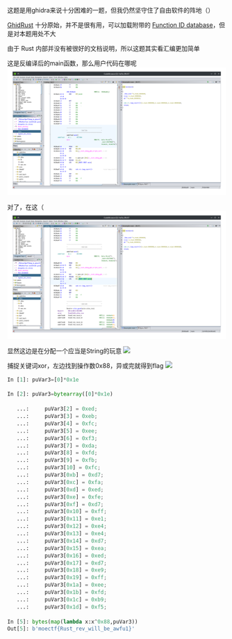 这题是用ghidra来说十分困难的一题，但我仍然坚守住了自由软件的阵地（）

[GhidRust](https://github.com/DMaroo/GhidRust/) 十分原始，并不是很有用，可以加载附带的 [Function ID database](https://github.com/DMaroo/GhidRust/blob/master/data/libstd-4c74cbab78ec4891.fidb)，但是对本题用处不大

由于 Rust 内部并没有被很好的文档说明，所以这题其实看汇编更加简单

这是反编译后的main函数，那么用户代码在哪呢
![](image.png)

对了，在这（
![](image-1.png)

显然这边是在分配一个应当是String的玩意
![](image-2.png)

捕捉关键词xor，左边找到操作数0x88，异或完就得到flag
![](image-3.png)

```python
In [1]: puVar3=[0]*0x1e

In [2]: puVar3=bytearray([0]*0x1e)

   ...:     puVar3[2] = 0xed;
   ...:     puVar3[3] = 0xeb;
   ...:     puVar3[4] = 0xfc;
   ...:     puVar3[5] = 0xee;
   ...:     puVar3[6] = 0xf3;
   ...:     puVar3[7] = 0xda;
   ...:     puVar3[8] = 0xfd;
   ...:     puVar3[9] = 0xfb;
   ...:     puVar3[10] = 0xfc;
   ...:     puVar3[0xb] = 0xd7;
   ...:     puVar3[0xc] = 0xfa;
   ...:     puVar3[0xd] = 0xed;
   ...:     puVar3[0xe] = 0xfe;
   ...:     puVar3[0xf] = 0xd7;
   ...:     puVar3[0x10] = 0xff;
   ...:     puVar3[0x11] = 0xe1;
   ...:     puVar3[0x12] = 0xe4;
   ...:     puVar3[0x13] = 0xe4;
   ...:     puVar3[0x14] = 0xd7;
   ...:     puVar3[0x15] = 0xea;
   ...:     puVar3[0x16] = 0xed;
   ...:     puVar3[0x17] = 0xd7;
   ...:     puVar3[0x18] = 0xe9;
   ...:     puVar3[0x19] = 0xff;
   ...:     puVar3[0x1a] = 0xee;
   ...:     puVar3[0x1b] = 0xfd;
   ...:     puVar3[0x1c] = 0xb9;
   ...:     puVar3[0x1d] = 0xf5;

In [5]: bytes(map(lambda x:x^0x88,puVar3))
Out[5]: b'moectf{Rust_rev_will_be_awfu1}'

```